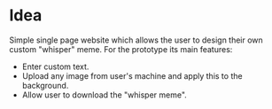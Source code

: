 # Idea
Simple single page website which allows the user to design their own custom "whisper" meme.
For the prototype its main features:
- Enter custom text.
- Upload any image from user's machine and apply this to the background.
- Allow user to download the "whisper meme".